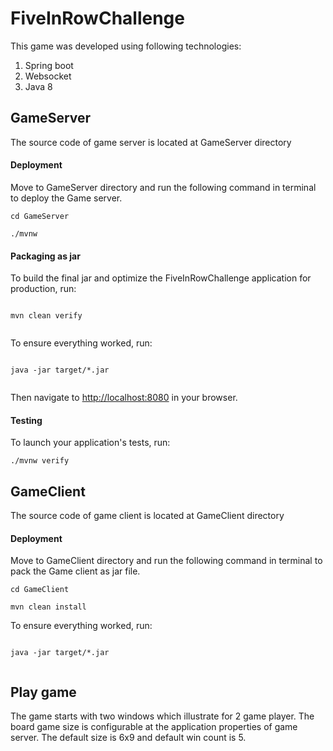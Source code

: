 # FiveInRowChallenge

This game was developed using following technologies:

1. Spring boot
2. Websocket
3. Java 8

## GameServer

The source code of game server is located at GameServer directory
#### Deployment

Move to GameServer directory and run the following command in terminal to deploy the Game server.

```
cd GameServer

./mvnw

```

#### Packaging as jar

To build the final jar and optimize the FiveInRowChallenge application for production, run:

```

mvn clean verify


```

To ensure everything worked, run:

```

java -jar target/*.jar


```

Then navigate to [http://localhost:8080](http://localhost:8080) in your browser.

#### Testing

To launch your application's tests, run:

```
./mvnw verify
```

## GameClient

The source code of game client is located at GameClient directory
#### Deployment

Move to GameClient directory and run the following command in terminal to pack the Game client as jar file.

```
cd GameClient

mvn clean install

```

To ensure everything worked, run:

```

java -jar target/*.jar


```

## Play game

The game starts with two windows which illustrate for 2 game player. The board game size is configurable at the 
application properties of game server. The default size is 6x9 and default win count is 5.